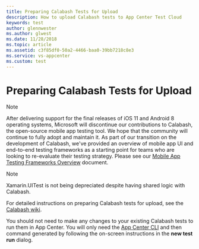 ```yaml
---
title: Preparing Calabash Tests for Upload
description: How to upload Calabash tests to App Center Test Cloud
keywords: test 
author: glennwester
ms.author: glwest
ms.date: 11/28/2018
ms.topic: article
ms.assetid: c3f85df0-50a2-4466-baa0-39bb7218c8e3
ms.service: vs-appcenter
ms.custom: test
---
```


# Preparing Calabash Tests for Upload

> [!NOTE]
> After delivering support for the final releases of iOS 11 and Android 8 operating systems, Microsoft will discontinue our contributions to Calabash, the open-source mobile app testing tool. We hope that the community will continue to fully adopt and maintain it. As part of our transition on the development of Calabash, we've provided an overview of mobile app UI and end-to-end testing frameworks as a starting point for teams who are looking to re-evaluate their testing strategy. Please see our [Mobile App Testing Frameworks Overview](https://docs.microsoft.com/en-us/appcenter/migration/test-cloud/frameworks) document.

> [!NOTE]
> Xamarin.UITest is not being depreciated despite having shared logic with Calabash.

For detailed instructions on preparing Calabash tests for upload, see the [Calabash wiki](https://github.com/calabash/calabash-ios/wiki).

You should not need to make any changes to your existing Calabash tests to run them in App Center. You will only need the [App Center CLI](~/cli/index.md) and then command generated by following the on-screen instructions in the **new test run** dialog.
